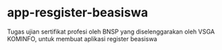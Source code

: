 # app-resgister-beasiswa
Tugas ujian sertifikat profesi oleh BNSP yang diselenggarakan oleh VSGA KOMINFO, untuk membuat aplikasi register beasiswa
